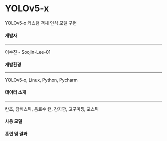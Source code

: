 # YOLOv5-x
YOLOv5-x 커스텀 객체 인식 모델 구현
#### 개발자
------------------------
이수진 - Soojin-Lee-01
#### 개발환경
------------------------
YOLOv5-x, Linux, Python, Pycharm
#### 데이터 소개
------------------------
칸쵸, 참깨스틱, 음료수 캔, 감자깡, 고구마깡, 포스틱  
#### 사용 모델
#### 훈련 및 결과
